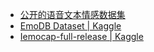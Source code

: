 - [公开的语音文本情感数据集 ](https://blog.csdn.net/zsp123psz/article/details/107583653)
- [EmoDB Dataset | Kaggle](https://www.kaggle.com/datasets/piyushagni5/berlin-database-of-emotional-speech-emodb?resource=download)
- [Iemocap-full-release | Kaggle](https://www.kaggle.com/datasets/dejolilandry/iemocapfullrelease)